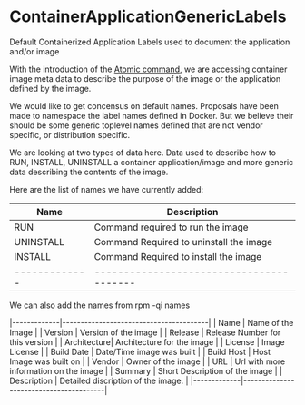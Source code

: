 # ContainerApplicationGenericLabels
Default Containerized Application Labels used to document the application and/or image

With the introduction of the [Atomic command](http://developerblog.redhat.com/2015/04/21/introducing-the-atomic-command/), we are accessing container image meta data to describe the purpose of the image or the application defined by the image.

We would like to get concensus on default names.  Proposals have been made to namespace the label names defined
in Docker.  But we believe their should be some generic toplevel names defined that are not vendor specific, or
distribution specific.  

We are looking at two types of data here. Data used to describe how to RUN, INSTALL, UNINSTALL a container application/image and more generic data describing the contents of the image.

Here are the list of names we have currently added:

| Name        | Description                            |
|-------------|----------------------------------------|
| RUN         | Command required to run the image      |
| UNINSTALL   | Command Required to uninstall the image|
| INSTALL     | Command Required to install the image  |
|-------------|----------------------------------------|

We can also add the names from rpm -qi names

|-------------|----------------------------------------|
| Name        | Name of the Image                      |
| Version     | Version of the image                   |
| Release     | Release Number for this version        |
| Architecture| Architecture for the image             |
| License     | Image License                          |
| Build Date  | Date/Time image was built              |
| Build Host  | Host Image was built on                |
| Vendor      | Owner of the image                     | 
| URL         | Url with more information on the image |
| Summary     | Short Description of the image         |
| Description | Detailed discription of the image.     |
|-------------|----------------------------------------|
